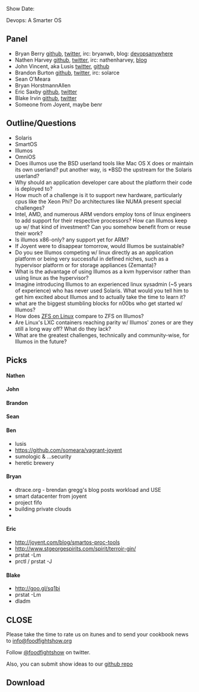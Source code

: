 Show Date:  

Devops: A Smarter OS

Panel<a name="panel"></a>
-----

* Bryan Berry [github](http://github.com/bryanwb), [twitter](http://twitter.com/bryanwb), irc: bryanwb, blog: [devopsanywhere](http://devopsanywhere.blogspot.com)
* Nathen Harvey [github](http://github.com/nathenharvey), [twitter](http://twitter.com/nathenharvey), irc: nathenharvey, [blog](http://nathenharvey.com)
* John Vincent, aka Lusis [twitter](https://twitter.com/#!/lusis), [github](https://github.com/lusis)
* Brandon Burton [github](http://github.com/solarce), [twitter](http://twitter.com/solarce), irc: solarce
* Sean O'Meara
* Bryan HorstmannAllen
* Eric Saxby [github](http://github.com/sax), [twitter](http://twitter.com/ecdysone)
* Blake Irvin [github](http://github.com/bixu), [twitter](http://twitter.com/blakeirvin)
* Someone from Joyent, maybe benr


Outline/Questions
-----------------

* Solaris
* SmartOS
* Illumos
* OmniOS
* Does illumos use the BSD userland tools like Mac OS X does or maintain its own userland? put another way, is *BSD the upstream
 for the Solaris userland?
* Why should an application developer care about the platform their code is deployed to?
* How much of a challenge is it to support new hardware, particularly cpus like the Xeon Phi? Do architectures like 
NUMA present special challenges?
* Intel, AMD, and numerous ARM vendors employ tons of linux engineers to add support for their respective processors?
How can Illumos keep up w/ that kind of investment? Can you somehow benefit from or reuse their work?
* Is illumos x86-only? any support yet for ARM?
* If Joyent were to disappear tomorrow, would Illumos be sustainable?
* Do you see Illumos competing w/ linux directly as an application platform or being very successful in defined niches,
such as a hypervisor platform or for storage appliances (Zemanta)?
* What is the advantage of using Illumos as a kvm hypervisor rather than using linux as the hypervisor?
* Imagine introducing Illumos to an experienced linux sysadmin (~5 years of experience) who has never used Solaris. What 
would you tell him to get him excited about Illumos and to actually take the time to learn it?
* what are the biggest stumbling blocks for n00bs who get started w/ Illumos?
* How does [ZFS on Linux](http://zfsonlinux.org/) compare to ZFS on Illumos?
* Are Linux's LXC containers reaching parity w/ Illumos' zones or are they still a long way off? What do they lack?
* What are the greatest challenges, technically and community-wise, for Illumos in the future?


Picks<a name="picks"></a>
-----

#### Nathen 

#### John

#### Brandon

#### Sean

#### Ben
* lusis
* https://github.com/someara/vagrant-joyent
* sumologic & ...security
* heretic brewery

#### Bryan
* dtrace.org - brendan gregg's blog posts workload and USE
* smart datacenter from joyent
* project fifo
* building private clouds
* 


#### Eric

* http://joyent.com/blog/smartos-proc-tools
* http://www.stgeorgespirits.com/spirit/terroir-gin/
* prstat -Lm
* prctl / prstat -J

#### Blake

* http://goo.gl/sq1bi
* prstat -Lm
* dladm


CLOSE
-----

Please take the time to rate us on itunes and to send your cookbook
news to info@foodfightshow.org

Follow [@foodfightshow](http://twitter.com/foodfightshow) on twitter.

Also, you can submit show ideas to our [github repo](https://github.com/foodfight/showz)



Download
--------
